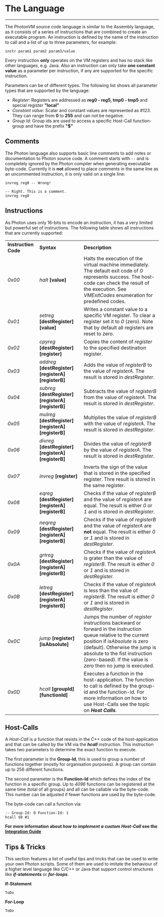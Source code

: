 # The Language #
----------------

The PhotonVM source code language is similar to the Assembly language, as it consists of a series of instructions that are combined to create an executable program. An instruction is defined by the name of the instruction to call and a list of up to three parameters, for example:

	instr param1 param2 param3/value   


Every instruction **only** operates on the VM registers and has no stack like other languages, e.g. Java. Also an instruction can only take **one constant value** as a parameter per instruction, if any are supported for the specific instruction.

Parameters can be of different types. The following list shows all parameter types that are supported by the language:

- *Register*: Registers are addressed as **reg0 - reg5, tmp0 - tmp5** and special register **"local"**
- *Constant value*: Scalar and constant values are represented as *#123*. They can range from **0** to **255** and can not be negative.
- *Group Id*: Group ids are used to access a specific Host-Call function-group and have the prefix **"$"**

**Comments**
------------

The Photon language also supports basic line comments to add notes or documentation to Photon source code. A comment starts with `--` and is completely ignored by the Photon compiler when generating executable byte-code. Currently it is **not** allowed to place comments in the same line as an uncommented instruction, it is only valid on a single line:

	invreg reg0 -- Wrong!
	
	-- Right. This is a comment.
	invreg reg0


**Instructions**
----------------

As Photon uses only 16-bits to encode an instruction, it has a very limited but powerful set of instructions. The following table shows all instructions that are currently supported:

<table>
	<tr>
		<td><b>Instruction Code</b></td>
		<td><b>Syntax</b></td>
		<td><b>Description</b></td>
	</tr>
	<tr>
		<td><i>0x00</i></td>
		<td><i>halt</i> <b>[value]</b></td>
		<td>Halts the execution of the virtual machine immediately. The default exit code of <i>0</i> represents success. The host-code can check the result of the execution. See <i>VMExitCodes</i> enumeration for predefined codes.</td>
	</tr>
    <tr>
		<td><i>0x01</i></td>
		<td><i>setreg</i> <b>[destRegister] [value]</b></td>
        <td>Writes a constant value to a specific VM register. To clear a register set it to <i>0</i> (zero). Note that by default all registers are reset to zero.</td>
    </tr>
	<tr>
		<td><i>0x02</i></td>
		<td><i>cpyreg</i> <b>[destRegister] [register]</b></td>
        <td>Copies the content of <i>register</i> to the specified destination register.</td>
    </tr>
	<tr>
		<td><i>0x03</i></td>
		<td><i>addreg</i> <b>[destRegister] [registerA] [registerB]</b></td>
        <td>Adds the value of <i>registerB</i> to the value of <i>registerA</i>. The result is stored in <i>destRegister</i>.</td>
    </tr>
	<tr>
		<td><i>0x04</i></td>
		<td><i>subreg</i> <b>[destRegister] [registerA] [registerB]</b></td>
        <td>Subtracts the value of <i>registerB</i> from the value of <i>registerA</i>. The result is stored in <i>destRegister</i>.</td>
    </tr>
	<tr>
		<td><i>0x05</i></td>
		<td><i>mulreg</i> <b>[destRegister] [registerA] [registerB]</b></td>
        <td>Multiplies the value of <i>registerB</i> with the value of <i>registerA</i>. The result is stored in <i>destRegister</i>.</td>
    </tr>
	<tr>
		<td><i>0x06</i></td>
		<td><i>divreg</i> <b>[destRegister] [registerA] [registerB]</b></td>
        <td>Divides the value of <i>registerB</i> by the value of <i>registerA</i>. The result is stored in <i>destRegister</i>.</td>
    </tr>
	<tr>
		<td><i>0x07</i></td>
		<td><i>invreg</i> <b>[register]</b></td>
        <td>Inverts the sign of the value that is stored in the specified register. Thre result is stored in the same register.</td>
    </tr>
	<tr>
		<td><i>0x08</i></td>
		<td><i>eqreg</i> <b>[destRegister] [registerA] [registerB]</b></td>
        <td>Checks if the value of <i>registerB</i> and the value of <i>registerA</i> are equal. The result is either <i>0</i> or <i>1</i> and   is stored in <i>destRegister</i>.</td>
    </tr>
	<tr>
		<td><i>0x09</i></td>
		<td><i>neqreg</i> <b>[destRegister] [registerA] [registerB]</b></td>
        <td>Checks if the value of <i>registerB</i> and the value of <i>registerA</i> are <b>not</b> equal. The result is either <i>0</i> or <i>1</i> and is stored in <i>destRegister</i>.</td>
    </tr>
	<tr>
		<td><i>0x0A</i></td>
		<td><i>grtreg</i> <b>[destRegister] [registerA] [registerB]</b></td>
        <td>Checks if the value of <i>registerA</i> is grater than the value of <i>registerB</i>. The result is either <i>0</i> or <i>1</i> and is stored in <i>destRegister</i>.</td>
    </tr>
	<tr>
		<td><i>0x0B</i></td>
		<td><i>letreg</i> <b>[destRegister] [registerA] [registerB]</b></td>
        <td>Checks if the value of <i>registerA</i> is less than the value of <i>registerB</i>. The result is either <i>0</i> or <i>1</i> and is stored in <i>destRegister</i>.</td>
    </tr>
	<tr>
		<td><i>0x0C</i></td>
		<td><i>jump</i> <b>[register] [isAbsolute]</b></td>
        <td>Jumps the number of <i>register</i> instructions backward or forward in the instruction queue relative to the current position if <i>isAbsolute</i> is zero (default). Otherwise the jump is absolute to the fist instruction (zero-based). If the value is <i>zero</i> then no jump is executed.</td>
    </tr>
	<tr>
		<td><i>0x0D</i></td>
		<td><i>hcall</i> <b>[groupId] [functionId]</b></td>
        <td>Executes a function in the host-application. The function to call is defined by the group-id and the function-id. For more information on how to use Host-Calls see the topic on <b><i>Host Calls</i></b>.</td>
    </tr>
</table>


Host-Calls
-----------------

A *Host-Call* is a function that resists in the C++ code of the host-application and that can be called by the VM via the ***hcall*** instruction. This instruction takes two parameters to determine the exact function to execute.

The first parameter is the **Group-Id**, this is used to group a number of functions together (mostly for organisation purposes). A group can contain up to 256 different functions.

The second parameter is the **Function-Id** which defines the index of the function in a specific group. Up to *4096* functions can be registered at the same time (total of all groups) and all can be callable via the byte-code. This number can be adjusted if fewer functions are used by the byte-code. 

The byte-code can call a function via:
	
	-- Group-Id: 0 Function-Id: 1
	hcall $0 #1

**For more information about *how to implement a custom Host-Call* see the [Integration Guide](integration-guide/#host-calls "Integration Guide")**


Tips & Tricks
-------------

This section features a list of useful tips and tricks that can be used to write your own Photon scripts. Some of them are used to imitate the behaviour of a higher level language like C/C++ or Java that support control structures like ***if-statements*** or ***for-loops***.

**If-Statement**

`ToDo`   

**For-Loop**

`ToDo`